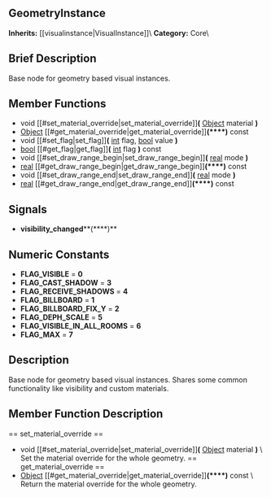 ##  GeometryInstance  
**Inherits:** [[visualinstance|VisualInstance]]\\
**Category:** Core\\
##  Brief Description  
Base node for geometry based visual instances.
##  Member Functions 
  * void [[#set_material_override|set_material_override]]**(** [Object](class_object) material **)**
  * [Object](class_object) [[#get_material_override|get_material_override]]**(****)** const
  * void [[#set_flag|set_flag]]**(** [int](class_int) flag, [bool](class_bool) value **)**
  * [bool](class_bool) [[#get_flag|get_flag]]**(** [int](class_int) flag **)** const
  * void [[#set_draw_range_begin|set_draw_range_begin]]**(** [real](class_real) mode **)**
  * [real](class_real) [[#get_draw_range_begin|get_draw_range_begin]]**(****)** const
  * void [[#set_draw_range_end|set_draw_range_end]]**(** [real](class_real) mode **)**
  * [real](class_real) [[#get_draw_range_end|get_draw_range_end]]**(****)** const
##  Signals  
  * **visibility_changed****(****)**
##  Numeric Constants  
  * **FLAG_VISIBLE** = **0**
  * **FLAG_CAST_SHADOW** = **3**
  * **FLAG_RECEIVE_SHADOWS** = **4**
  * **FLAG_BILLBOARD** = **1**
  * **FLAG_BILLBOARD_FIX_Y** = **2**
  * **FLAG_DEPH_SCALE** = **5**
  * **FLAG_VISIBLE_IN_ALL_ROOMS** = **6**
  * **FLAG_MAX** = **7**
##  Description  
Base node for geometry based visual instances. Shares some common functionality like visibility and custom materials.
##  Member Function Description  
==  set_material_override  ==
  * void [[#set_material_override|set_material_override]]**(** [Object](class_object) material **)**
\\
Set the material override for the whole geometry.
==  get_material_override  ==
  * [Object](class_object) [[#get_material_override|get_material_override]]**(****)** const
\\
Return the material override for the whole geometry.
